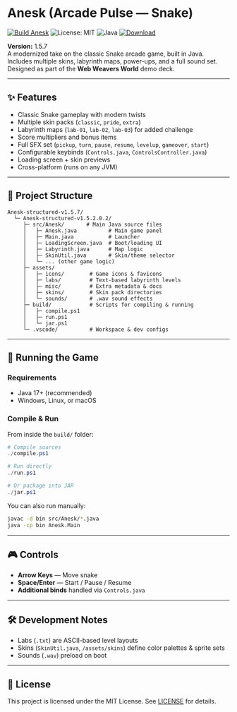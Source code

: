 # Anesk (Arcade Pulse — Snake)

[![Build Anesk](https://github.com/LilPwinc3ss554/Anesk-v1.5.7/actions/workflows/build.yml/badge.svg)](https://github.com/LilPwinc3ss554/Anesk-v1.5.7/actions/workflows/build.yml)
![License: MIT](https://img.shields.io/badge/License-MIT-blue.svg)
![Java](https://img.shields.io/badge/Java-17+-orange)
[![Download](https://img.shields.io/github/v/release/LilPwinc3ss554/Anesk-v1.5.7?label=Download&logo=github&cacheSeconds=60)](https://github.com/LilPwinc3ss554/Anesk-v1.5.7/releases/latest)

**Version:** 1.5.7  
A modernized take on the classic Snake arcade game, built in Java.  
Includes multiple skins, labyrinth maps, power-ups, and a full sound set.  
Designed as part of the **Web Weavers World** demo deck.

---

## ✨ Features

- Classic Snake gameplay with modern twists
- Multiple skin packs (`classic`, `pride`, `extra`)
- Labyrinth maps (`lab-01`, `lab-02`, `lab-03`) for added challenge
- Score multipliers and bonus items
- Full SFX set (`pickup`, `turn`, `pause`, `resume`, `levelup`, `gameover`, `start`)
- Configurable keybinds (`Controls.java`, `ControlsController.java`)
- Loading screen + skin previews
- Cross-platform (runs on any JVM)

---

## 📂 Project Structure

```shell
Anesk-structured-v1.5.7/
  └─ Anesk-structured-v1.5.2.0.2/
     ├─ src/Anesk/       # Main Java source files
     │   ├─ Anesk.java          # Main game panel
     │   ├─ Main.java           # Launcher
     │   ├─ LoadingScreen.java  # Boot/loading UI
     │   ├─ Labyrinth.java      # Map logic
     │   ├─ SkinUtil.java       # Skin/theme selector
     │   └─ ... (other game logic)
     ├─ assets/
     │   ├─ icons/        # Game icons & favicons
     │   ├─ labs/         # Text-based labyrinth levels
     │   ├─ misc/         # Extra metadata & docs
     │   ├─ skins/        # Skin pack directories
     │   └─ sounds/       # .wav sound effects
     ├─ build/            # Scripts for compiling & running
     │   ├─ compile.ps1
     │   ├─ run.ps1
     │   └─ jar.ps1
     └─ .vscode/          # Workspace & dev configs
```

---

## 🚀 Running the Game

### Requirements

- Java 17+ (recommended)
- Windows, Linux, or macOS

### Compile & Run

From inside the `build/` folder:

```powershell
# Compile sources
./compile.ps1

# Run directly
./run.ps1

# Or package into JAR
./jar.ps1
```

You can also run manually:

```bash
javac -d bin src/Anesk/*.java
java -cp bin Anesk.Main
```

---

## 🎮 Controls

- **Arrow Keys** — Move snake
- **Space/Enter** — Start / Pause / Resume
- **Additional binds** handled via `Controls.java`

---

## 🛠 Development Notes

- Labs (`.txt`) are ASCII-based level layouts
- Skins (`SkinUtil.java`, `/assets/skins`) define color palettes & sprite sets
- Sounds (`.wav`) preload on boot

---

## 📜 License

This project is licensed under the MIT License. See [LICENSE](LICENSE) for details.
